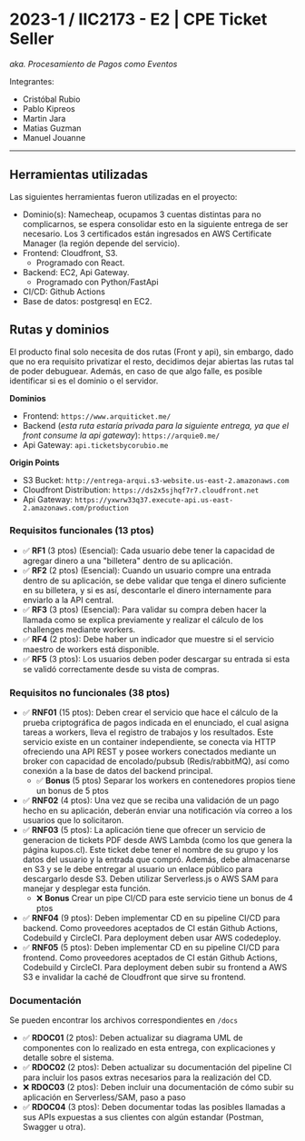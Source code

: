 # 2023-1 / IIC2173 - E2 | CPE Ticket Seller

_aka. Procesamiento de Pagos como Eventos_

Integrantes:

- Cristóbal Rubio
- Pablo Kipreos
- Martin Jara
- Matias Guzman
- Manuel Jouanne

---

## **Herramientas utilizadas**

Las siguientes herramientas fueron utilizadas en el proyecto:

- Dominio(s): Namecheap, ocupamos 3 cuentas distintas para no complicarnos, se espera consolidar esto en la siguiente entrega de ser necesario. Los 3 certificados están ingresados en AWS Certificate Manager (la región depende del servicio).
- Frontend: Cloudfront, S3.
  - Programado con React.
- Backend: EC2, Api Gateway.
  - Programado con Python/FastApi
- CI/CD: Github Actions
- Base de datos: postgresql en EC2.

## **Rutas y dominios**

El producto final solo necesita de dos rutas (Front y api), sin embargo, dado que no era requisito privatizar el resto, decidimos dejar abiertas las rutas tal de poder debuguear. Además, en caso de que algo falle, es posible identificar si es el dominio o el servidor.

**Dominios**

- Frontend: `https://www.arquiticket.me/`
- Backend (_esta ruta estaría privada para la siguiente entrega, ya que el front consume la api gateway_): `https://arquie0.me/`
- Api Gateway: `api.ticketsbycorubio.me`

**Origin Points**

- S3 Bucket: `http://entrega-arqui.s3-website.us-east-2.amazonaws.com`
- Cloudfront Distribution: `https://ds2x5sjhqf7r7.cloudfront.net`
- Api Gateway: `https://yxwrw33q37.execute-api.us-east-2.amazonaws.com/production`

### **Requisitos funcionales (13 ptos)**

- ✅ **RF1** (3 ptos) (Esencial): Cada usuario debe tener la capacidad de agregar dinero a una
  "billetera" dentro de su aplicación.
- ✅ **RF2** (2 ptos) (Esencial): Cuando un usuario compre una entrada dentro de su aplicación, se debe validar que tenga el dinero suficiente en su billetera, y si es así, descontarle el dinero internamente para enviarlo a la API central.
- ✅ **RF3** (3 ptos) (Esencial): Para validar su compra deben hacer la llamada como se explica
  previamente y realizar el cálculo de los challenges mediante workers.
- ✅ **RF4** (2 ptos): Debe haber un indicador que muestre si el servicio maestro de workers está disponible.
- ✅ **RF5** (3 ptos): Los usuarios deben poder descargar su entrada si esta se validó
  correctamente desde su vista de compras.

### **Requisitos no funcionales (38 ptos)**

- ✅ **RNF01** (15 ptos): Deben crear el servicio que hace el cálculo de la prueba criptográfica de pagos indicada en el enunciado, el cual asigna tareas a workers, lleva el registro de trabajos y los resultados. Este servicio existe en un container independiente, se conecta via HTTP ofreciendo una API REST y posee workers conectados mediante un broker con capacidad de encolado/pubsub (Redis/rabbitMQ), así como conexión a la base de datos del backend principal.
  - ✅ **Bonus** (5 ptos) Separar los workers en contenedores propios tiene un bonus de 5 ptos
- ✅ **RNF02** (4 ptos): Una vez que se reciba una validación de un pago hecho en su aplicación,
  deberán enviar una notificación vía correo a los usuarios que lo solicitaron.
- ✅ **RNF03** (5 ptos): La aplicación tiene que ofrecer un servicio de generacion de tickets PDF desde AWS Lambda (como los que genera la página kupos.cl). Este ticket debe tener el nombre de su grupo y los datos del usuario y la entrada que compró. Además, debe almacenarse en S3 y se le debe entregar al usuario un enlace público para descargarlo desde S3. Deben utilizar Serverless.js o AWS SAM para manejar y desplegar esta función.
  - ❌ **Bonus** Crear un pipe CI/CD para este servicio tiene un bonus de 4 ptos
- ✅ **RNF04** (9 ptos): Deben implementar CD en su pipeline CI/CD para backend. Como
  proveedores aceptados de CI están Github Actions, Codebuild y CircleCI. Para deployment
  deben usar AWS codedeploy.
- ✅ **RNF05** (5 ptos): Deben implementar CD en su pipeline CI/CD para frontend. Como
  proveedores aceptados de CI están Github Actions, Codebuild y CircleCI. Para deployment
  deben subir su frontend a AWS S3 e invalidar la caché de Cloudfront que sirve su frontend.

### **Documentación**

Se pueden encontrar los archivos correspondientes en `/docs`

- ✅ **RDOC01** (2 ptos): Deben actualizar su diagrama UML de componentes con lo realizado en esta entrega, con explicaciones y detalle sobre el sistema.
- ✅ **RDOC02** (2 ptos): Deben actualizar su documentación del pipeline CI para incluir los pasos extras necesarios para la realización del CD.
- ❌ **RDOC03** (2 ptos): Deben incluir una documentación de cómo subir su aplicación en
  Serverless/SAM, paso a paso
- ✅ **RDOC04** (3 ptos): Deben documentar todas las posibles llamadas a sus APIs expuestas a sus clientes con algún estandar (Postman, Swagger u otra).

